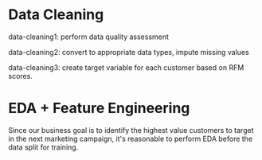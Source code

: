 # Data Cleaning

data-cleaning1: perform data quality assessment

data-cleaning2: convert to appropriate data types, impute missing values

data-cleaning3: create target variable for each customer based on RFM scores.


# EDA + Feature Engineering

Since our business goal is to identify the highest value customers to target in the next marketing campaign, it's reasonable to perform
EDA before the data split for training.
